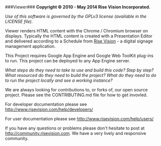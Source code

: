 ###Viewer###
**Copyright © 2010 - May 2014 Rise Vision Incorporated.**

*Use of this software is governed by the GPLv3 license (available in the LICENSE file).*

Viewer renders HTML content with the Chrome / Chromium browser on displays. Typically the HTML content is created with a Presentation Editor and delivered according to a Schedule from [Rise Vision](http://www.risevision.com) - a digital signage management application.

This Project requires Google App Engine and Google Web ToolKit plug-ins to run. This project can be deployed to any App Engine server.

*What steps do they need to take to use and build this code? Step by step?*
*What resourced do they need to build the project?*
*What do they need to do to run the project locally and see a working instance?*

We are always looking for contributions to, or forks of, our open source project. Please see the CONTRIBUTING.md file for how to get invovled.

For developer documentation please see http://www.risevision.com/help/developers/

For user documentation please see http://www.risevision.com/help/users/

If you have any questions or problems please don't hesitate to post at http://community.risevision.com. We have a very lively and responsive community.
 

